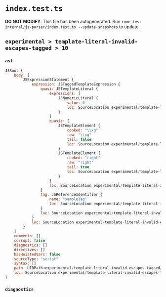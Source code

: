 # `index.test.ts`

**DO NOT MODIFY**. This file has been autogenerated. Run `rome test internal/js-parser/index.test.ts --update-snapshots` to update.

## `experimental > template-literal-invalid-escapes-tagged > 10`

### `ast`

```javascript
JSRoot {
	body: [
		JSExpressionStatement {
			expression: JSTaggedTemplateExpression {
				quasi: JSTemplateLiteral {
					expressions: [
						JSNumericLiteral {
							value: 0
							loc: SourceLocation experimental/template-literal-invalid-escapes-tagged/10/input.js 1:15-1:16
						}
					]
					quasis: [
						JSTemplateElement {
							cooked: "\\xg"
							raw: "\\xg"
							tail: false
							loc: SourceLocation experimental/template-literal-invalid-escapes-tagged/10/input.js 1:10-1:13
						}
						JSTemplateElement {
							cooked: "right"
							raw: "right"
							tail: true
							loc: SourceLocation experimental/template-literal-invalid-escapes-tagged/10/input.js 1:17-1:22
						}
					]
					loc: SourceLocation experimental/template-literal-invalid-escapes-tagged/10/input.js 1:9-1:23
				}
				tag: JSReferenceIdentifier {
					name: "sampleTag"
					loc: SourceLocation experimental/template-literal-invalid-escapes-tagged/10/input.js 1:0-1:9 (sampleTag)
				}
				loc: SourceLocation experimental/template-literal-invalid-escapes-tagged/10/input.js 1:0-1:23
			}
			loc: SourceLocation experimental/template-literal-invalid-escapes-tagged/10/input.js 1:0-1:23
		}
	]
	comments: []
	corrupt: false
	diagnostics: []
	directives: []
	hasHoistedVars: false
	sourceType: "script"
	syntax: []
	path: UIDPath<experimental/template-literal-invalid-escapes-tagged/10/input.js>
	loc: SourceLocation experimental/template-literal-invalid-escapes-tagged/10/input.js 1:0-1:23
}
```

### `diagnostics`

```

```
